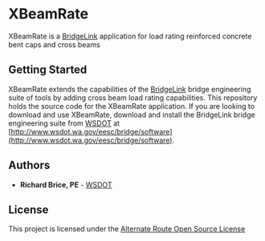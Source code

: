 # XBeamRate

XBeamRate is a [BridgeLink](https://github.com/WSDOT/BridgeLink) application for load rating reinforced concrete bent caps and cross beams

## Getting Started

XBeamRate extends the capabilities of the [BridgeLink](https://github.com/WSDOT/BridgeLink) bridge engineering suite of tools by adding cross beam load rating capabilities.  This repository holds the source code for the XBeamRate application. If you are looking to download and use XBeamRate, download and install the BridgeLink bridge engineering suite from [WSDOT](http://www.wsdot.wa.gov) at [http://www.wsdot.wa.gov/eesc/bridge/software](http://www.wsdot.wa.gov/eesc/bridge/software).



## Authors

* **Richard Brice, PE** - [WSDOT](https://github.com/RickBrice)

## License

This project is licensed under the [Alternate Route Open Source License](http://www.wsdot.wa.gov/eesc/bridge/alternateroute/arosl.htm)
